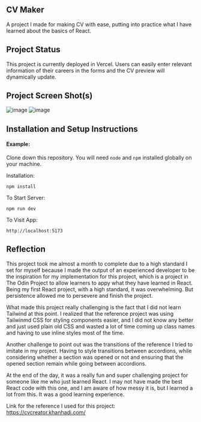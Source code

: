 ## CV Maker

A project I made for making CV with ease, putting into practice what I have learned about the basics of React.

## Project Status

This project is currently deployed in Vercel. Users can easily enter relevant information of their careers in the forms and the CV preview will dynamically update.

## Project Screen Shot(s)

![image](https://github.com/user-attachments/assets/453386d9-21f6-48ac-b09f-95e9827c2c56)
![image](https://github.com/user-attachments/assets/65037f0c-8122-4d0c-bd01-bf24b5ad2c5d)

## Installation and Setup Instructions

#### Example:  

Clone down this repository. You will need `node` and `npm` installed globally on your machine.  

Installation:

`npm install`  

To Start Server:

`npm run dev`  

To Visit App:

`http://localhost:5173`  

## Reflection

This project took me almost a month to complete due to a high standard I set for myself because I made the output of an experienced developer to be the inspiration for my implementation for this project, which is a project in The Odin Project to allow learners to appy what they have learned in React. Being my first React project, with a high standard, it was overwhelming. But persistence allowed me to persevere and finish the project.

What made this project really challenging is the fact that I did not learn Tailwind at this point. I realized that the reference project was using Tailwinmd CSS for styling components easier, and I did not know any better and just used plain old CSS and wasted a lot of time coming up class names and having to use inline styles most of the time. 

Another challenge to point out was the transitions of the reference I tried to imitate in my project. Having to style transitions between accordions, while considering whether a section was opened or not and ensuring that the opened section remain while going between accordions.

At the end of the day, it was a really fun and super challenging project for someone like me who just learned React. I may not have made the best React code with this one, and I am aware of how messy it is, but I learned a lot from this. It was a good learning experience.

Link for the reference I used for this project: https://cvcreator.khanhadi.com/
